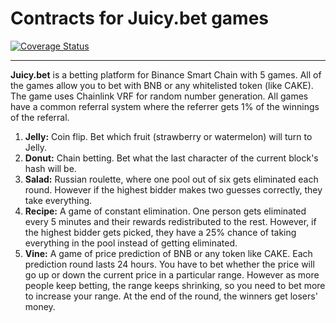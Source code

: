 # Contracts for Juicy.bet games

[![Coverage Status](https://coveralls.io/repos/github/juicybet/contracts/badge.svg?branch=main)](https://coveralls.io/github/juicybet/contracts?branch=main)

---

**Juicy.bet** is a betting platform for Binance Smart Chain with 5 games. All of the games allow you to bet with BNB or any whitelisted token (like CAKE). The game uses Chainlink VRF for random number generation. All games have a common referral system where the referrer gets 1% of the winnings of the referral.

1. **Jelly:** Coin flip. Bet which fruit (strawberry or watermelon) will turn to Jelly.
2. **Donut:** Chain betting. Bet what the last character of the current block's hash will be.
3. **Salad:** Russian roulette, where one pool out of six gets eliminated each round. However if the highest bidder makes two guesses correctly, they take everything.
4. **Recipe:** A game of constant elimination. One person gets eliminated every 5 minutes and their rewards redistributed to the rest. However, if the highest bidder gets picked, they have a 25% chance of taking everything in the pool instead of getting eliminated.
5. **Vine:** A game of price prediction of BNB or any token like CAKE. Each prediction round lasts 24 hours. You have to bet whether the price will go up or down the current price in a particular range. However as more people keep betting, the range keeps shrinking, so you need to bet more to increase your range. At the end of the round, the winners get losers' money.

